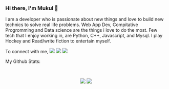 ### Hi there, I'm Mukul 👋

I am a developer who is passionate about new things and love to build new technics to solve real life problems. Web App Dev, Compitative Progromming and Data science are the things i love to do the most. Few tech that I enjoy working in, are Python, C++, Javascript, and  Mysql. I play Hockey and Read/write fiction to entertain myself.


To connect with me,
[<img src="https://img.shields.io/badge/linkedin-%230077B5.svg?&style=for-the-badge&logo=linkedin&logoColor=white" />](https://www.linkedin.com/in/mukul-dhiman-8184571a9/)  [<img src = "https://img.shields.io/badge/facebook-%231877F2.svg?&style=for-the-badge&logo=facebook&logoColor=white">](https://www.facebook.com/profile.php?id=100009839135031) [<img src ="https://img.shields.io/badge/CodeChef-pro-blue">](https://www.codechef.com/users/dhiman147) 

My Github Stats: 

<br>

<p align = "center">
  <img src = "https://github-readme-stats.vercel.app/api?username=Mukul-dhiman&count_private=true&show_icons=true&theme=radical&line_height=33">
  <img src = "https://github-readme-stats.vercel.app/api/top-langs/?username=Mukul-dhiman&langs_count=4&count_private=true&theme=tokyonight">
</p>
